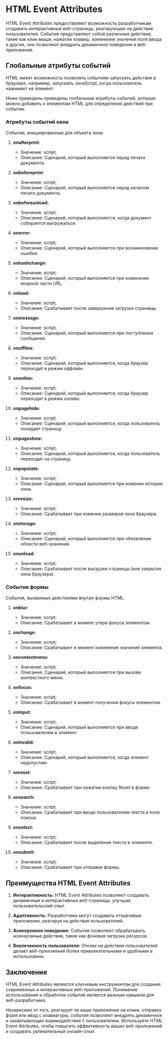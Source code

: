 # HTML Event Attributes

HTML Event Attributes предоставляют возможность разработчикам создавать интерактивные веб-страницы, реагирующие на действия пользователей. События представляют собой различные действия, такие как клик мыши, нажатие клавиш, изменение значения поля ввода и другие, они позволяют внедрить динамичное поведение в веб-приложения.

## Глобальные атрибуты событий

HTML имеет возможность позволять событиям запускать действия в браузере, например, запускать JavaScript, когда пользователь нажимает на элемент.

Ниже приведены приведены глобальные атрибуты событий, которые можно добавить к элементам HTML для определения действий при событии:

### Атрибуты событий окна

События, инициированные для объекта окна:

1. **onafterprint:**

    - Значение: script;
    - Описание: Сценарий, который выполняется перед печати документа.

2. **onbeforeprint:**

    - Значение: script;
    - Описание: Сценарий, который выполняется перед началом печати документа.

3. **onbeforeunload:**

    - Значение: script;
    - Описание: Сценарий, который выполняется, когда документ собирается выгружаться.

4. **onerror:**

    - Значение: script;
    - Описание: Сценарий, который выполняется при возникновении ошибки.

5. **onhashchange:**

    - Значение: script;
    - Описание: Сценарий, который выполняется при изменении якорной части URL.

6. **onload:**

    - Значение: script;
    - Описание: Срабатывает после завершения загрузки страницы.

7. **onmessage:**

    - Значение: script;
    - Описание: Сценарий, который выполняется при поступлении сообщения.

8. **onoffline:**

    - Значение: script;
    - Описание: Сценарий, который выполняется, когда браузер переходит в режим оффлайн.

9. **ononline:**

    - Значение: script;
    - Описание: Сценарий, который выполняется, когда браузер переходит в режим онлайн.

10. **onpagehide:**

    - Значение: script;
    - Описание: Сценарий, который выполняется, когда пользователь покидает страницу.

11. **onpageshow:**

    - Значение: script;
    - Описание: Сценарий, который выполняется, когда пользователь переходит на страницу.

12. **onpopstate:**

    - Значение: script;
    - Описание: Сценарий, который выполняется при измении истории окна.

13. **onresize:**

    - Значение: script;
    - Описание: Срабатывает при измении размеров окна браузера.

14. **onstorage:**

    - Значение: script;
    - Описание: Сценарий, который выполняется при обновлении области веб-хранения.

15. **onunload:**

    - Значение: script;
    - Описание: Срабатывает после выгрузки страницы (или закрытия окна браузера).

### События формы

События, вызванные действиями внутри формы HTML:

1. **onblur:**

    - Значение: script;
    - Описание: Срабатывает в момент утери фокуса элементом.

2. **onchange:**

    - Значение: script;
    - Описание: Срабатывает в момент изменения значения элемента.

3. **oncontextmenu:**

    - Значение: script;
    - Описание: Сценарий, который выполняется при вызове контекстного меню.

4. **onfocus:**

    - Значение: script;
    - Описание: Срабатывает в момент получения фокуса элементом.

5. **oninput:**

    - Значение: script;
    - Описание: Сценарий, который выполняется при вводе пользователем в элемент.

6. **oninvalid:**

    - Значение: script;
    - Описание: Сценарий, который выполняется, когда элемент недопустим.

7. **onreset:**

    - Значение: script;
    - Описание: Срабатывает при нажатии кнопку Reset в форме.

8. **onsearch:**

    - Значение: script;
    - Описание: Срабатывает при вводе пользователем текста в поле поиска.

9. **onselect:**

    - Значение: script;
    - Описание: Срабатывает после выделения текста в элементе.

10. **onsubmit:**

    - Значение: script;
    - Описание: Срабатывает при отправке формы.

## Преимущества HTML Event Attributes

1. **Интерактивность:** HTML Event Attributes позволяют создавать динамичные и интерактивные веб-страницы, улучшая пользовательский опыт.

2. **Адаптивность:** Разработчики могут создавать отзывчивые приложения, реагируя на действия пользователей.

3. **Асинхронное поведение:** События позволяют обрабатывать асинхронные действия, такие как фоновая загрузка ресурсов.

4. **Вовлеченность пользователя:** Отклик на действия пользователей делает веб-приложения более привлекательными и удобными в использовани.

## Заключение

HTML Event Attributes являются ключевым инструментом для создания современных и интерактивных веб-приложений. Понимание использования и обработки событий является важным навыком для веб-разработчика.

Независимо от того, реагирует ли ваше приложение на клики, отправку форм или ввод с клавиатуры, события позволяют внедрить динамичное и захватывающее взаимодействие с пользователем. Используйте HTML Event Attributes, чтобы повысить эффективность ваших веб-приложений и создавать увлекательный онлайн-опыт.
